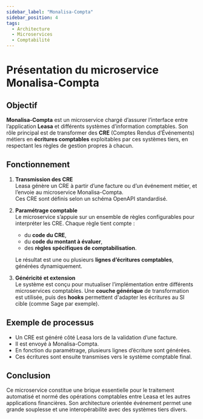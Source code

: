 ```yaml
---
sidebar_label: "Monalisa-Compta"
sidebar_position: 4
tags:
  - Architecture
  - Microservices
  - Comptabilité
---
```


# Présentation du microservice Monalisa-Compta

## Objectif

**Monalisa-Compta** est un microservice chargé d’assurer l’interface entre l’application **Leasa** et différents systèmes d’information comptables. Son rôle principal est de transformer des **CRE** (Comptes Rendus d’Événements) métiers en **écritures comptables** exploitables par ces systèmes tiers, en respectant les règles de gestion propres à chacun.

## Fonctionnement

1. **Transmission des CRE**  
   Leasa génère un CRE à partir d’une facture ou d’un événement métier, et l’envoie au microservice Monalisa-Compta.  
   Ces CRE sont définis selon un schéma OpenAPI standardisé.

2. **Paramétrage comptable**  
   Le microservice s’appuie sur un ensemble de règles configurables pour interpréter les CRE. Chaque règle tient compte :
   - du **code du CRE**,
   - du **code du montant à évaluer**,
   - des **règles spécifiques de comptabilisation**.

   Le résultat est une ou plusieurs **lignes d’écritures comptables**, générées dynamiquement.

3. **Généricité et extension**  
   Le système est conçu pour mutualiser l’implémentation entre différents microservices comptables. Une **couche générique** de transformation est utilisée, puis des **hooks** permettent d'adapter les écritures au SI cible (comme Sage par exemple).

## Exemple de processus
- Un CRE est généré côté Leasa lors de la validation d’une facture.
- Il est envoyé à Monalisa-Compta.
- En fonction du paramétrage, plusieurs lignes d’écriture sont générées.
- Ces écritures sont ensuite transmises vers le système comptable final.

## Conclusion

Ce microservice constitue une brique essentielle pour le traitement automatisé et normé des opérations comptables entre Leasa et les autres applications financières. Son architecture orientée événement permet une grande souplesse et une interopérabilité avec des systèmes tiers divers.

